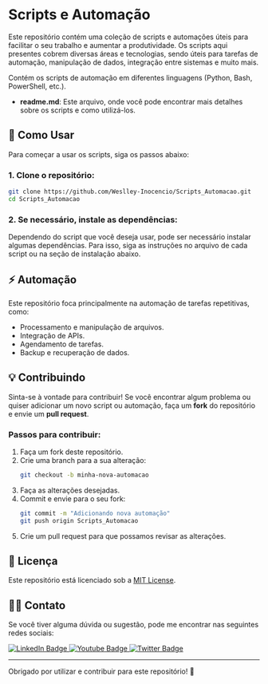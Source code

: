 # Scripts e Automação

Este repositório contém uma coleção de scripts e automações úteis para facilitar o seu trabalho e aumentar a produtividade. Os scripts aqui presentes cobrem diversas áreas e tecnologias, sendo úteis para tarefas de automação, manipulação de dados, integração entre sistemas e muito mais.


Contém os scripts de automação em diferentes linguagens (Python, Bash, PowerShell, etc.).
- **readme.md**: Este arquivo, onde você pode encontrar mais detalhes sobre os scripts e como utilizá-los.

## 🚀 Como Usar

Para começar a usar os scripts, siga os passos abaixo:

### 1. Clone o repositório:

```bash
git clone https://github.com/Weslley-Inocencio/Scripts_Automacao.git
cd Scripts_Automacao
```

### 2. Se necessário, instale as dependências:

Dependendo do script que você deseja usar, pode ser necessário instalar algumas dependências. Para isso, siga as instruções no arquivo de cada script ou na seção de instalação abaixo.

## ⚡ Automação

Este repositório foca principalmente na automação de tarefas repetitivas, como:

- Processamento e manipulação de arquivos.
- Integração de APIs.
- Agendamento de tarefas.
- Backup e recuperação de dados.

## 💡 Contribuindo

Sinta-se à vontade para contribuir! Se você encontrar algum problema ou quiser adicionar um novo script ou automação, faça um **fork** do repositório e envie um **pull request**.

### Passos para contribuir:

1. Faça um fork deste repositório.
2. Crie uma branch para a sua alteração:
    ```bash
    git checkout -b minha-nova-automacao
    ```
3. Faça as alterações desejadas.
4. Commit e envie para o seu fork:
    ```bash
    git commit -m "Adicionando nova automação"
    git push origin Scripts_Automacao
    ```
5. Crie um pull request para que possamos revisar as alterações.

## 🔄 Licença

Este repositório está licenciado sob a [MIT License](LICENSE).

## 👨‍💻 Contato

Se você tiver alguma dúvida ou sugestão, pode me encontrar nas seguintes redes sociais:

<div id="badges">
  <a href = "https://github.com/Weslley-Inocencio">
    <img src="https://img.shields.io/badge/LinkedIn-blue?style=for-the-badge&logo=linkedin&logoColor=white" alt="LinkedIn Badge"/>
  </a>
  
  <a href = "https://linkedin.com/in/weslley-inoc%C3%AAncio-cnse-csae-cpte-ceh-trained-830601128">
    <img src="https://img.shields.io/badge/YouTube-red?style=for-the-badge&logo=youtube&logoColor=white" alt="Youtube Badge"/>
  </a>
  
  <a href = "mailto:weslley.inocencio@proton.me">
    <img src="https://img.shields.io/badge/Twitter-blue?style=for-the-badge&logo=twitter&logoColor=white" alt="Twitter Badge"/>
  </a>
</div>

---

Obrigado por utilizar e contribuir para este repositório! 🙌
